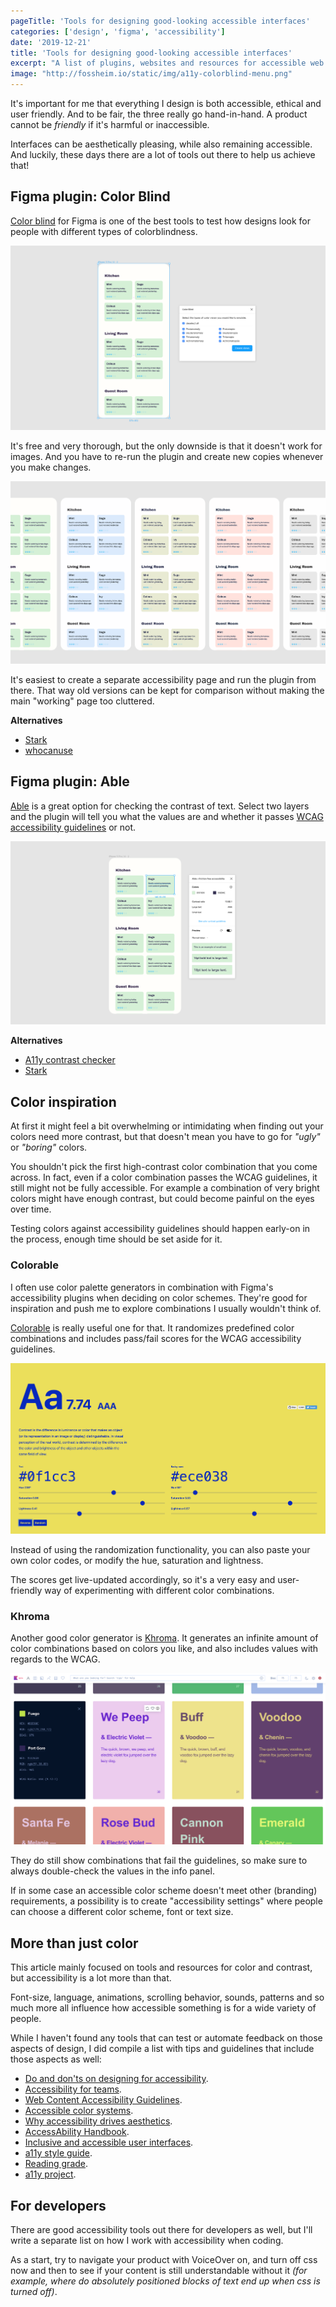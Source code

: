 ```yaml
---
pageTitle: 'Tools for designing good-looking accessible interfaces'
categories: ['design', 'figma', 'accessibility']
date: '2019-12-21'
title: 'Tools for designing good-looking accessible interfaces'
excerpt: "A list of plugins, websites and resources for accessible web design"
image: "http://fossheim.io/static/img/a11y-colorblind-menu.png"
---
```


It's important for me that everything I design is both accessible, ethical and user friendly. And to be fair, the three really go hand-in-hand. A product cannot be *friendly* if it's harmful or inaccessible.

Interfaces can be aesthetically pleasing, while also remaining accessible. And luckily, these days there are a lot of tools out there to help us achieve that!

## Figma plugin: Color Blind

[Color blind](https://www.figma.com/c/plugin/733343906244951586/Color-Blind) for Figma is one of the best tools to test how designs look for people with different types of colorblindness. 

<img class="wide" src="/static/img/a11y-colorblind-menu.png" alt="Screenshot of the color blind plugin for Figma" />

It's free and very thorough, but the only downside is that it doesn't work for images. And you have to re-run the plugin and create new copies whenever you make changes. 

<img class="wide" src="/static/img/a11y-colorblind.png" alt="Screenshot of the color blind plugin for Figma" />

It's easiest to create a separate accessibility page and run the plugin from there. That way old versions can be kept for comparison without making the main "working" page too cluttered.

**Alternatives**

- [Stark](https://www.figma.com/c/plugin/732603254453395948/Stark)
- [whocanuse](https://whocanuse.com/) 

## Figma plugin: Able

[Able](https://www.figma.com/c/plugin/734693888346260052/Able-%E2%80%93-Friction-free-accessibility) is a great option for checking the contrast of text. Select two layers and the plugin will tell you what the values are and whether it passes [WCAG accessibility guidelines](https://www.w3.org/TR/WCAG20/) or not.

<img class="wide" src="/static/img/a11y-able.png" alt="Screenshot of the Able plugin for figma" />

**Alternatives**

- [A11y contrast checker](https://www.figma.com/c/plugin/733159460536249875/A11y---Color-Contrast-Checker)
- [Stark](https://www.figma.com/c/plugin/732603254453395948/Stark) 

## Color inspiration

At first it might feel a bit overwhelming or intimidating when finding out your colors need more contrast, but that doesn't mean you have to go for *"ugly"* or *"boring"* colors.

You shouldn't pick the first high-contrast color combination that you come across. In fact, even if a color combination passes the WCAG guidelines, it still might not be fully accessible. For example a combination of very bright colors might have enough contrast, but could become painful on the eyes over time. 

Testing colors against accessibility guidelines should happen early-on in the process, enough time should be set aside for it. 

### Colorable 

I often use color palette generators in combination with Figma's accessibility plugins when deciding on color schemes. They're good for inspiration and push me to explore combinations I usually wouldn't think of. 

[Colorable](https://colorable.jxnblk.com/) is really useful one for that. It randomizes predefined color combinations and includes pass/fail scores for the WCAG accessibility guidelines.

<img class="wide" src="/static/img/a11y-colorable.png" alt="Screenshot of colorable" />

Instead of using the randomization functionality, you can also paste your own color codes, or modify the hue, saturation and lightness.

The scores get live-updated accordingly, so it's a very easy and user-friendly way of experimenting with different color combinations.

### Khroma

Another good color generator is [Khroma](http://khroma.co/). It generates an infinite amount of color combinations based on colors you like, and also includes values with regards to the WCAG. 

<img class="wide" src="/static/img/a11y-khorma.png" alt="Screenshot of Khroma" />

They do still show combinations that fail the guidelines, so make sure to always double-check the values in the info panel.

If in some case an accessible color scheme doesn't meet other (branding) requirements, a possibility is to create "accessibility settings" where people can choose a different color scheme, font or text size. 

## More than just color

This article mainly focused on tools and resources for color and contrast, but accessibility is a lot more than that. 

Font-size, language, animations, scrolling behavior, sounds, patterns and so much more all influence how accessible something is for a wide variety of people. 

While I haven't found any tools that can test or automate feedback on those aspects of design, I did compile a list with tips and guidelines that include those aspects as well:

- [Do and don'ts on designing for accessibility](https://accessibility.blog.gov.uk/2016/09/02/dos-and-donts-on-designing-for-accessibility/).
- [Accessibility for teams](https://accessibility.digital.gov/).
- [Web Content Accessibility Guidelines](https://www.w3.org/TR/WCAG20/).
- [Accessible color systems](https://stripe.com/en-no/blog/accessible-color-systems).
- [Why accessibility drives aesthetics](https://uxdesign.cc/accessibility-drives-aesthetics-5aef77b5d2aa?).
- [AccessAbility Handbook](https://www.rgd.ca/database/files/library/RGD_AccessAbility_Handbook.pdf).
- [Inclusive and accessible user interfaces](https://trydesignlab.com/blog/40-tips-inclusion-accessibility-user-interface-design/).
- [a11y style guide](https://a11y-style-guide.com/style-guide/).
- [Reading grade](https://www.perrymarshall.com/grade/).
- [a11y project](https://a11yproject.com/).

## For developers

There are good accessibility tools out there for developers as well, but I'll write a separate list on how I work with accessibility when coding.

As a start, try to navigate your product with VoiceOver on, and turn off css now and then to see if your content is still understandable without it *(for example, where do absolutely positioned blocks of text end up when css is turned off)*.